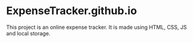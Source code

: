 # ExpenseTracker.github.io
This project is an online expense tracker. It is made using HTML, CSS, JS and local storage.
